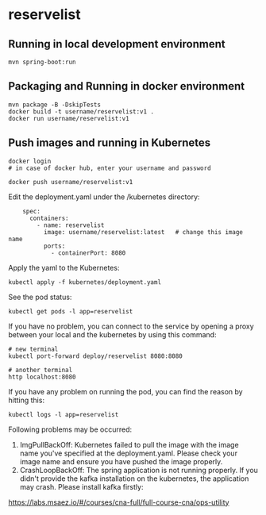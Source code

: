 # reservelist

## Running in local development environment

```
mvn spring-boot:run
```

## Packaging and Running in docker environment

```
mvn package -B -DskipTests
docker build -t username/reservelist:v1 .
docker run username/reservelist:v1
```

## Push images and running in Kubernetes

```
docker login 
# in case of docker hub, enter your username and password

docker push username/reservelist:v1
```

Edit the deployment.yaml under the /kubernetes directory:
```
    spec:
      containers:
        - name: reservelist
          image: username/reservelist:latest   # change this image name
          ports:
            - containerPort: 8080

```

Apply the yaml to the Kubernetes:
```
kubectl apply -f kubernetes/deployment.yaml
```

See the pod status:
```
kubectl get pods -l app=reservelist
```

If you have no problem, you can connect to the service by opening a proxy between your local and the kubernetes by using this command:
```
# new terminal
kubectl port-forward deploy/reservelist 8080:8080

# another terminal
http localhost:8080
```

If you have any problem on running the pod, you can find the reason by hitting this:
```
kubectl logs -l app=reservelist
```

Following problems may be occurred:

1. ImgPullBackOff:  Kubernetes failed to pull the image with the image name you've specified at the deployment.yaml. Please check your image name and ensure you have pushed the image properly.
1. CrashLoopBackOff: The spring application is not running properly. If you didn't provide the kafka installation on the kubernetes, the application may crash. Please install kafka firstly:

https://labs.msaez.io/#/courses/cna-full/full-course-cna/ops-utility

